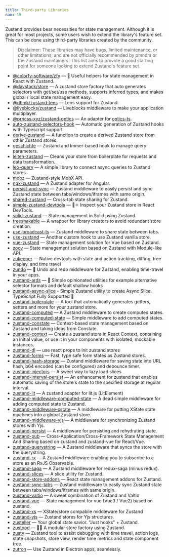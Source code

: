 ```yaml
---
title: Third-party Libraries
nav: 19
---
```


Zustand provides bear necessities for state management.
Although it is great for most projects,
some users wish to extend the library's feature set.
This can be done using third-party libraries created by the community.

> Disclaimer: These libraries may have bugs, limited maintenance,
> or other limitations, and are not officially recommended
> by pmndrs or the Zustand maintainers.
> This list aims to provide a good starting point
> for someone looking to extend Zustand's feature set.

- [@colorfy-software/zfy](https://colorfy-software.gitbook.io/zfy/) — 🧸 Useful helpers for state management in React with Zustand.
- [@davstack/store](https://www.npmjs.com/package/@davstack/store) — A zustand store factory that auto generates selectors with get/set/use methods, supports inferred types, and makes global / local state management easy.
- [@dhmk/zustand-lens](https://github.com/dhmk083/dhmk-zustand-lens) — Lens support for Zustand.
- [@liveblocks/zustand](https://github.com/liveblocks/liveblocks/tree/main/packages/liveblocks-zustand) — Liveblocks middleware to make your application multiplayer.
- [@prncss-xyz/zustand-optics](https://github.com/prncss-xyz/zustand-optics) — An adapter for [optics-ts](https://github.com/akheron/optics-ts).
- [auto-zustand-selectors-hook](https://github.com/Albert-Gao/auto-zustand-selectors-hook) — Automatic generation of Zustand hooks with Typescript support.
- [derive-zustand](https://github.com/zustandjs/derive-zustand) — A function to create a derived Zustand store from other Zustand stores.
- [geschichte](https://github.com/BowlingX/geschichte) — Zustand and Immer-based hook to manage query parameters.
- [leiten-zustand](https://github.com/hecmatyar/leiten-zustand) — Cleans your store from boilerplate for requests and data transformation.
- [leo-query](https://github.com/steaks/leo-query) — A simple library to connect async queries to Zustand stores.
- [mobz](https://github.com/2A5F/Mobz) — Zustand-style MobX API.
- [ngx-zustand](https://github.com/JoaoPauloLousada/ngx-zustand) — A Zustand adapter for Angular.
- [persist-and-sync](https://github.com/mayank1513/persist-and-sync) — Zustand middleware to easily persist and sync Zustand state between tabs/windows/iframes with same origin.
- [shared-zustand](https://github.com/Tom-Julux/shared-zustand) — Cross-tab state sharing for Zustand.
- [simple-zustand-devtools](https://github.com/beerose/simple-zustand-devtools) — 🐻⚛️ Inspect your Zustand store in React DevTools.
- [solid-zustand](https://github.com/wobsoriano/solid-zustand) — State management in Solid using Zustand.
- [treeshakable](https://github.com/react18-tools/treeshakable) — A wrapper for library creators to avoid redundant store creation.
- [use-broadcast-ts](https://github.com/Romainlg29/use-broadcast) — Zustand middleware to share state between tabs.
- [use-zustand](https://github.com/zustandjs/use-zustand) — Another custom hook to use Zustand vanilla store.
- [vue-zustand](https://github.com/wobsoriano/vue-zustand) — State management solution for Vue based on Zustand.
- [zoov](https://github.com/InfiniteXyy/zoov) — State management solution based on Zustand with Module-like API.
- [zukeeper](https://github.com/oslabs-beta/Zukeeper) — Native devtools with state and action tracking, diffing, tree display, and time travel
- [zundo](https://github.com/charkour/zundo) — 🍜 Undo and redo middleware for Zustand, enabling time-travel in your apps.
- [zustand-ards](https://github.com/ivoilic/zustand-ards) — 💁 Simple opinionated utilities for example alternative selector formats and default shallow hooks
- [zustand-async-slice](https://github.com/mym0404/zustand-async-slice) - Simple Zustand utility to create Async Slice. TypeScript Fully Supported 🖖
- [zustand-boilerplate](https://github.com/sagiereder/zustand-boilerplate) — A tool that automatically generates getters, setters and more for your zustand store.
- [zustand-computed](https://github.com/chrisvander/zustand-computed) — A Zustand middleware to create computed states.
- [zustand-computed-state](https://github.com/yasintz/zustand-computed-state) — Simple middleware to add computed states.
- [zustand-constate](https://github.com/ntvinhit/zustand-constate) — Context-based state management based on Zustand and taking ideas from Constate.
- [zustand-context](https://github.com/fredericoo/zustand-context) — Create a zustand store in React Context, containing an initial value, or use it in your components with isolated, mockable instances.
- [zustand-di](https://github.com/charkour/zustand-di) — use react props to init zustand stores
- [zustand-forms](https://github.com/Conduct/zustand-forms) — Fast, type safe form states as Zustand stores.
- [zustand-hash-storage](https://github.com/MartinGamesCZ/zustand-hash-storage) — Zustand middleware for saving state into URL hash, b64 encoded (can be configured) and debounce timer.
- [zustand-injectors](https://github.com/zustandjs/zustand-injectors) — A sweet way to lazy load slices
- [zustand-interval-persist](https://www.npmjs.com/package/zustand-interval-persist) — An enhancement for zustand that enables automatic saving of the store's state to the specified storage at regular interval.
- [zustand-lit](https://github.com/ennjin/zustand-lit) — A zustand adapter for lit.js (LitElement)
- [zustand-middleware-computed-state](https://github.com/cmlarsen/zustand-middleware-computed-state) — A dead simple middleware for adding computed state to Zustand.
- [zustand-middleware-xstate](https://github.com/biowaffeln/zustand-middleware-xstate) — A middleware for putting XState state machines into a global Zustand store.
- [zustand-middleware-yjs](https://github.com/joebobmiles/zustand-middleware-yjs) — A middleware for synchronizing Zustand stores with Yjs.
- [zustand-persist](https://github.com/roadmanfong/zustand-persist) — A middleware for persisting and rehydrating state.
- [zustand-pub](https://github.com/AwesomeDevin/zustand-pub) — Cross-Application/Cross-Framework State Management And Sharing based on zustand and zustand-vue for React/Vue.
- [zustand-querystring](https://github.com/nitedani/zustand-querystring) — A Zustand middleware that syncs the store with the querystring.
- [zustand-rx](https://github.com/patdx/zustand-rx) — A Zustand middleware enabling you to subscribe to a store as an RxJS Observable.
- [zustand-saga](https://github.com/Nowsta/zustand-saga) — A Zustand middleware for redux-saga (minus redux).
- [zustand-slices](https://github.com/zustandjs/zustand-slices) — A slice utility for Zustand.
- [zustand-store-addons](https://github.com/Diablow/zustand-store-addons) — React state management addons for Zustand.
- [zustand-sync-tabs](https://github.com/mayank1513/zustand-sync-tabs) — Zustand middleware to easily sync Zustand state between tabs/windows/iframes with same origin.
- [zustand-valtio](https://github.com/zustandjs/zustand-valtio) — A sweet combination of Zustand and Valtio
- [zustand-vue](https://github.com/AwesomeDevin/zustand-vue) — State management for vue (Vue3 / Vue2) based on zustand.
- [zustand-xs](https://github.com/zustandjs/zustand-xs) — XState/store compabile middleware for Zustand
- [zustand-yjs](https://github.com/tandem-pt/zustand-yjs) — Zustand stores for Yjs structures.
- [zusteller](https://github.com/timkindberg/zusteller) — Your global state savior. "Just hooks" + Zustand.
- [zustood](https://github.com/udecode/zustood) — 🐻‍❄️ A modular store factory using Zustand.
- [zusty](https://github.com/oslabs-beta/Zusty) — Zustand tool to assist debugging with time travel, action logs, state snapshots, store view, render time metrics and state component tree.
- [zutron](https://github.com/goosewobbler/zutron) — Use Zustand in Electron apps, seamlessly.
